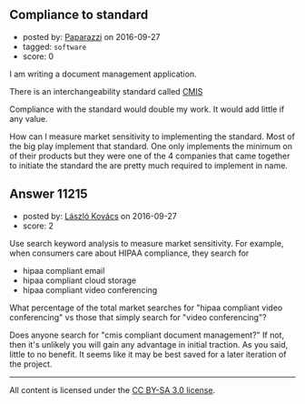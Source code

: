 ## Compliance to standard

- posted by: [Paparazzi](https://stackexchange.com/users/300272/paparazzi) on 2016-09-27
- tagged: `software`
- score: 0

I am writing a document management application.  

There is an interchangeability standard called [CMIS][1]   

Compliance with the standard would double my work.  It would add little if any value.   

How can I measure market sensitivity to implementing the standard.  Most of the big play implement that standard.  One only implements the minimum on of their products but they were one of the 4 companies that came together to initiate the standard the are pretty much required to implement in name.


  [1]: http://docs.oasis-open.org/cmis/CMIS/v1.1/errata01/os/CMIS-v1.1-errata01-os-complete.html#x1-5150004


## Answer 11215

- posted by: [László Kovács](https://stackexchange.com/users/9064103/l-szl-kov-cs) on 2016-09-27
- score: 2

Use search keyword analysis to measure market sensitivity. For example, when consumers care about HIPAA compliance, they search for 

 - hipaa compliant email
 - hipaa compliant cloud storage
 - hipaa compliant video conferencing 

What percentage of the total market searches for "hipaa compliant video conferencing" vs those that simply search for "video conferencing"? 

Does anyone search for "cmis compliant document management?" If not, then it's unlikely you will gain any advantage in initial traction. As you said, little to no benefit. It seems like it may be best saved for a later iteration of the project.



---

All content is licensed under the [CC BY-SA 3.0 license](https://creativecommons.org/licenses/by-sa/3.0/).
